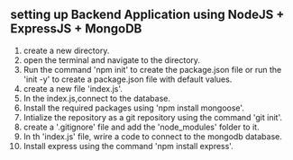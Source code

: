 ## setting up  Backend Application using NodeJS + ExpressJS + MongoDB

1. create a new directory.
2. open the terminal and navigate to the directory.
3. Run the command 'npm init' to create the package.json file or run the 'init -y' to create a package.json file with  default values.
4. create a new file 'index.js'.
5. In the index.js,connect to the database.
6. Install the required packages using 'npm install mongoose'. 
7. Intialize the repository as a git repository using the command 'git init'.
8. create a '.gitignore' file and add the 'node_modules' folder to it.
9. In th 'index.js' file, wrire a code to connect to the mongodb database.
10. Install express using the command 'npm install express'.